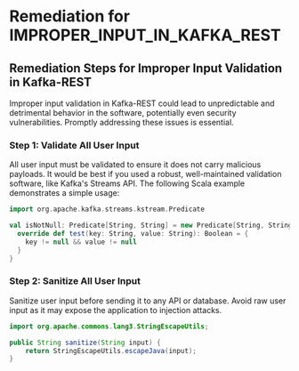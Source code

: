 # Remediation for IMPROPER_INPUT_IN_KAFKA_REST

## Remediation Steps for Improper Input Validation in Kafka-REST

Improper input validation in Kafka-REST could lead to unpredictable and detrimental behavior in the software, potentially even security vulnerabilities. Promptly addressing these issues is essential.

### Step 1: Validate All User Input

All user input must be validated to ensure it does not carry malicious payloads. It would be best if you used a robust, well-maintained validation software, like Kafka's Streams API. The following Scala example demonstrates a simple usage:

```scala
import org.apache.kafka.streams.kstream.Predicate

val isNotNull: Predicate[String, String] = new Predicate[String, String] {
  override def test(key: String, value: String): Boolean = {
    key != null && value != null
  }
}
```

### Step 2: Sanitize All User Input

Sanitize user input before sending it to any API or database. Avoid raw user input as it may expose the application to injection attacks.

```java
import org.apache.commons.lang3.StringEscapeUtils;

public String sanitize(String input) {
    return StringEscapeUtils.escapeJava(input);
}
```